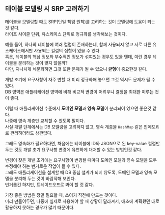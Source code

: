 ## 테이블 모델링 시 SRP 고려하기

테이블을 모델링할 때도 SRP(단일 책임 원칙)를 고려하는 것이 모델링에 도움이 되는 것 같다.      
라이프 사이클 단위, 유스케이스 단위로 정규화를 생각해보는 것이다.      

예를 들어, 하나의 테이블에 여러 컬럼이 존재하는데, 함께 사용되지 않고 서로 다른 유스케이스에서만 사용되는 컬럼의 집합이 있을 수 있다.    
혹은, 테이블의 핵심 정보와 부수적인 정보가 섞여있는 경우도 있을 텐데, 이런 경우 테이블을 분리하는 것이 맞지 않을까?    
다만, 지나치게 세분화하면 그것 또한 문제가 될 수 있으니 **균형**이 중요한것 같다.    
  
개발 초기에 요구사항이 자주 변할 때 미리 정규화해 놓으면 그것 역시도 문제가 될 수 있다.    
DB 영역은 애플리케이션 영역에 비해 비교적 변경이 어려우니 결정을 최대한 미루는 것이 좋다.    

이럴 때 애플리케이션 수준에서 **도메인 모델**과 **영속 모델**이 분리되어 있으면 좋은것 같다.    
나중에 영속 계층만 교체할 수 있도록 말이다.    
사실 개발 단계에서는 DB 모델링을 고려하지 않고, 영속 계층을 `HashMap` 같은 인메모리로 관리하더라도 상관없다.    

그래도 영속화가 필요하다면, 처음에는 테이블에 ID와 JSON으로 된 key-value 컬럼만 두는 것도 개발 초기 요구사항 변경에 유연하게 대처할 수 있는 방법인것 같다.    

변경이 잦은 개발 초기에는 요구사항이 변경될 때마다 도메인 모델과 영속 모델을 모두 수정해야 하는 번거로운 작업이 될 수 있다.    
그래도 애플리케이션을 설계할 때 DB 중심 설계가 되지 않도록, 도메인 모델과 영속 모델을 분리해 두는 것이 바람직해 보인다.    
번거롭긴 하지만, 트레이드오프로 봐야 할 것 같다.  

가장 좋은 방법은 정말 필요할 때, 쓰이기 직전에 만드는 것이다.  
미리 만들어두면, 나중에 실제로 사용해야 할 때 상황이 달라져서, 애초에 계획했던 대로 활용하지 못하는 경우가 많기 때문이다.
